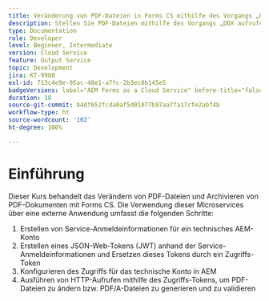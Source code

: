```yaml
---
title: Veränderung von PDF-Dateien in Forms CS mithilfe des Vorgangs „DDX aufrufen“
description: Stellen Sie PDF-Dateien mithilfe des Vorgangs „DDX aufrufen“ zusammen.
type: Documentation
role: Developer
level: Beginner, Intermediate
version: Cloud Service
feature: Output Service
topic: Development
jira: KT-9980
exl-id: 713c4e9e-95ac-48e1-a7fc-2b3ec0b145e5
badgeVersions: label="AEM Forms as a Cloud Service" before-title="false"
duration: 18
source-git-commit: b4df652fcda0af5d01077b97aa7fa17cfe2abf4b
workflow-type: ht
source-wordcount: '102'
ht-degree: 100%

---
```


# Einführung

Dieser Kurs behandelt das Verändern von PDF-Dateien und Archivieren von PDF-Dokumenten mit Forms CS. Die Verwendung dieser Microservices über eine externe Anwendung umfasst die folgenden Schritte:

1. Erstellen von Service-Anmeldeinformationen für ein technisches AEM-Konto
1. Erstellen eines JSON-Web-Tokens (JWT) anhand der Service-Anmeldeinformationen und Ersetzen dieses Tokens durch ein Zugriffs-Token
1. Konfigurieren des Zugriffs für das technische Konto in AEM
1. Ausführen von HTTP-Aufrufen mithilfe des Zugriffs-Tokens, um PDF-Dateien zu ändern bzw. PDF/A-Dateien zu generieren und zu validieren
